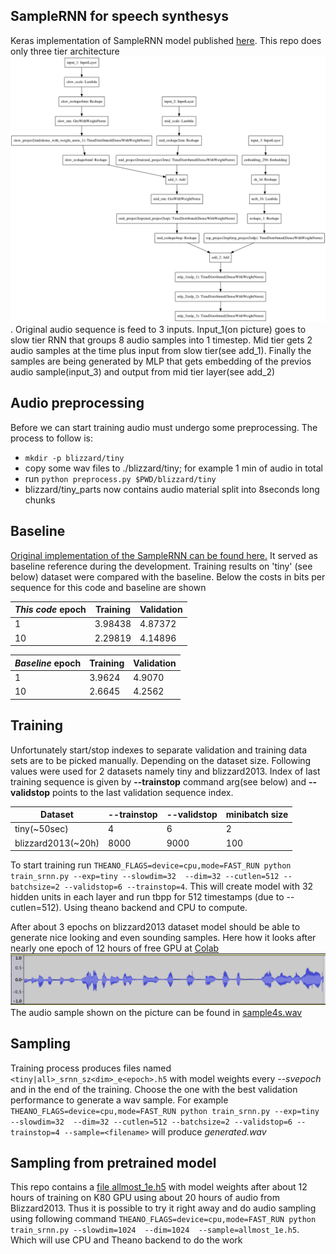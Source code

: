 ## SampleRNN for speech synthesys

Keras implementation of SampleRNN model published [here](https://arxiv.org/abs/1612.07837).
This repo does only three tier architecture ![model](/model3t.png). Original audio sequence is feed
to 3 inputs. Input_1(on picture) goes to slow tier RNN that groups 8 audio samples into 1 timestep.
Mid tier gets 2 audio samples at the time plus input from slow tier(see add_1). Finally the samples
are being generated by MLP that gets embedding of the previos audio sample(input_3) and output from mid
tier layer(see add_2)

## Audio preprocessing
Before we can start training audio must undergo some preprocessing. The process to follow is:
* `mkdir -p blizzard/tiny`
* copy some wav files to ./blizzard/tiny; for example 1 min of audio in total
* run `python preprocess.py $PWD/blizzard/tiny`
* blizzard/tiny_parts now contains audio material split into 8seconds long chunks

## Baseline
 [Original implementation of the SampleRNN can be found here.](https://github.com/soroushmehr/sampleRNN_ICLR2017)
 It served as baseline reference during the development. Training 
 results on 'tiny' (see below) dataset were compared with the baseline.
 Below the costs in bits per sequence for this code and baseline are shown
 
 *This code* epoch | Training | Validation
 ---|---| ---
 1 | 3.98438 | 4.87372
 10 | 2.29819 | 4.14896
 
 *Baseline* epoch | Training | Validation
 ---|---| ---
 1 | 3.9624 | 4.9070
 10 | 2.6645 | 4.2562
 

## Training
Unfortunately start/stop indexes to separate validation and training data sets are to be picked manually.
Depending on the dataset size. Following values were used for 2 datasets namely tiny and blizzard2013.
Index of last training sequence is given by **--trainstop** command arg(see below) and **--validstop**
points to the last validation sequence index.

Dataset | --trainstop | --validstop | minibatch size
--- | --- | --- | ---
tiny(~50sec) | 4 | 6 | 2
blizzard2013(~20h) | 8000 | 9000 | 100

To start training run `THEANO_FLAGS=device=cpu,mode=FAST_RUN python train_srnn.py --exp=tiny --slowdim=32  --dim=32 --cutlen=512 --batchsize=2 --validstop=6 --trainstop=4`. This will create model with 32 hidden units in each layer and
run tbpp for 512 timestamps (due to --cutlen=512). Using theano backend and CPU to compute.

After about 3 epochs on blizzard2013 dataset model should be able to generate nice looking and
even sounding samples. Here how it looks after nearly one epoch of 12 hours of free GPU at [Colab](https://colab.research.google.com) ![sample](/sample4s.png)
The audio sample shown on the picture can be found in [sample4s.wav](/sample4s.wav)


## Sampling

Training process produces files named `<tiny|all>_srnn_sz<dim>_e<epoch>.h5` with model weights every *--svepoch* and in the end of the training. Choose the one with the best validation performance to generate a wav sample. For example
`THEANO_FLAGS=device=cpu,mode=FAST_RUN python train_srnn.py --exp=tiny --slowdim=32  --dim=32 --cutlen=512 --batchsize=2 --validstop=6 --trainstop=4 --sample=<filename>` will produce *generated.wav*

## Sampling from pretrained model
This repo contains a [file allmost_1e.h5](/allmost_1e.h5) with model weights after about 12 hours of training on K80 GPU using  about 20 hours of audio from Blizzard2013. Thus it is possible to try it right away and do audio sampling using following command `THEANO_FLAGS=device=cpu,mode=FAST_RUN python train_srnn.py --slowdim=1024  --dim=1024  --sample=allmost_1e.h5`. Which will use CPU and Theano backend to do the work





